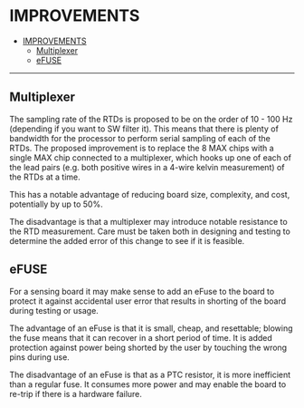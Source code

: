 # IMPROVEMENTS

- [IMPROVEMENTS](#improvements)
  - [Multiplexer](#multiplexer)
  - [eFUSE](#efuse)

---

## Multiplexer

The sampling rate of the RTDs is proposed to be on the order of 10 - 100 Hz
(depending if you want to SW filter it). This means that there is plenty of
bandwidth for the processor to perform serial sampling of each of the RTDs. The
proposed improvement is to replace the 8 MAX chips with a single MAX chip
connected to a multiplexer, which hooks up one of each of the lead pairs (e.g.
both positive wires in a 4-wire kelvin measurement) of the RTDs at a time.

This has a notable advantage of reducing board size, complexity, and cost,
potentially by up to 50%.

The disadvantage is that a multiplexer may introduce notable resistance to the
RTD measurement. Care must be taken both in designing and testing to determine
the added error of this change to see if it is feasible.

## eFUSE

For a sensing board it may make sense to add an eFuse to the board to protect it
against accidental user error that results in shorting of the board during
testing or usage.

The advantage of an eFuse is that it is small, cheap, and resettable; blowing
the fuse means that it can recover in a short period of time. It is added
protection against power being shorted by the user by touching the wrong pins
during use. 

The disadvantage of an eFuse is that as a PTC resistor, it is more inefficient
than a regular fuse. It consumes more power and may enable the board to re-trip
if there is a hardware failure.
